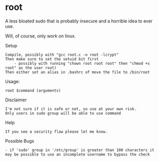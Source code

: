 # root
A less bloated sudo that is probably insecure and a horrible idea to ever use.

Will, of course, only work on linux.

Setup
    
    Compile, possibly with "gcc root.c -o root -lcrypt"
    Then make sure to set the setuid bit first
        - possibly with running "chown root root root" then "chmod +s root" as the user root)
    Then either set an alias in .bashrc of move the file to /bin/root

Usage:
    
    root $command (arguments)

Disclaimer
    
    I'm not sure if it is safe or not, so use at your own risk.
    Only users in sudo group will be able to use command

Help
    
    If you see a security flaw please let me know.

Possible Bugs

    - if 'sudo' group in '/etc/group' is greater than 100 characters it may be possible to use an incomplete username to bypass the check
